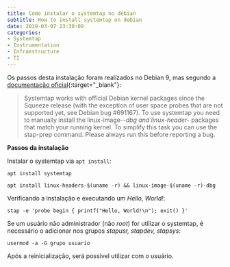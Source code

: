 ```yaml
---
title: Como instalar o systemtap no debian
subtitle: How to install systemtap on debian
date: 2019-03-07 23:30:09
categories:
- Systemtap
- Instrumentation
- Infraestructure
- TI
---
```




Os passos desta instalação foram realizados no Debian 9, mas segundo a [documentação oficial](https://sourceware.org/systemtap/documentation.html){:target="_blank"}:

>Systemtap works with official Debian kernel packages since the Squeeze release (with the exception of user space probes that are not supported yet, see Debian bug #691167). To use systemtap you need to manually install the linux-image-*-dbg and linux-header-* packages that match your running kernel. To simplify this task you can use the stap-prep command. Please always run this before reporting a bug.

**Passos da instalação**

Instalar o systemtap via `apt install`:

`apt install systemtap`

`apt install linux-headers-$(uname -r) && linux-image-$(uname -r)-dbg`

Verificando a instalação e executando um *Hello, World!*:

`stap -e 'probe begin { printf("Hello, World!\n"); exit() }'`

Se um usuário não administrador (não *root*) for utilizar o systemtap, é necessário o adicionar nos grupos *stapusr, stapdev, stapsys*:

`usermod -a -G grupo usuario` 

Após a reinicialização, será possível utilizar com o usuário.